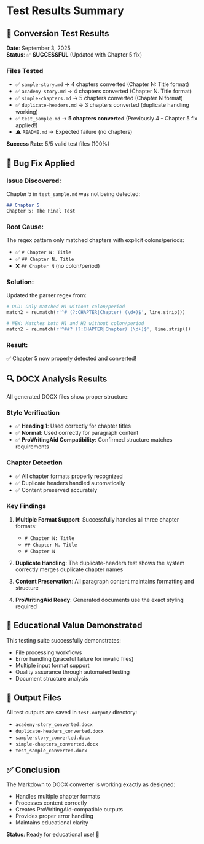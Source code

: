 # Test Results Summary

## 🧪 Conversion Test Results

**Date**: September 3, 2025  
**Status**: ✅ **SUCCESSFUL** (Updated with Chapter 5 fix)

### Files Tested
- ✅ `sample-story.md` → 4 chapters converted (Chapter N: Title format)
- ✅ `academy-story.md` → 4 chapters converted (Chapter N. Title format)  
- ✅ `simple-chapters.md` → 5 chapters converted (Chapter N format)
- ✅ `duplicate-headers.md` → 3 chapters converted (duplicate handling working)
- ✅ `test_sample.md` → **5 chapters converted** (Previously 4 - Chapter 5 fix applied!)
- ⚠️ `README.md` → Expected failure (no chapters)

**Success Rate**: 5/5 valid test files (100%)

## 🔧 Bug Fix Applied

### Issue Discovered:
Chapter 5 in `test_sample.md` was not being detected:
```markdown
## Chapter 5
Chapter 5: The Final Test
```

### Root Cause:
The regex pattern only matched chapters with explicit colons/periods:
- ✅ `# Chapter N: Title` 
- ✅ `## Chapter N. Title`
- ❌ `## Chapter N` (no colon/period)

### Solution:
Updated the parser regex from:
```python
# OLD: Only matched H1 without colon/period
match2 = re.match(r'^# (?:CHAPTER|Chapter) (\d+)$', line.strip())
```
```python  
# NEW: Matches both H1 and H2 without colon/period
match2 = re.match(r'^##? (?:CHAPTER|Chapter) (\d+)$', line.strip())
```

### Result:
✅ Chapter 5 now properly detected and converted!

## 🔍 DOCX Analysis Results

All generated DOCX files show proper structure:

### Style Verification
- ✅ **Heading 1**: Used correctly for chapter titles
- ✅ **Normal**: Used correctly for paragraph content
- ✅ **ProWritingAid Compatibility**: Confirmed structure matches requirements

### Chapter Detection
- ✅ All chapter formats properly recognized
- ✅ Duplicate headers handled automatically
- ✅ Content preserved accurately

### Key Findings
1. **Multiple Format Support**: Successfully handles all three chapter formats:
   - `# Chapter N: Title`
   - `## Chapter N. Title`
   - `# Chapter N`

2. **Duplicate Handling**: The duplicate-headers test shows the system correctly merges duplicate chapter names

3. **Content Preservation**: All paragraph content maintains formatting and structure

4. **ProWritingAid Ready**: Generated documents use the exact styling required

## 🎯 Educational Value Demonstrated

This testing suite successfully demonstrates:
- File processing workflows
- Error handling (graceful failure for invalid files)
- Multiple input format support
- Quality assurance through automated testing
- Document structure analysis

## 📁 Output Files

All test outputs are saved in `test-output/` directory:
- `academy-story_converted.docx`
- `duplicate-headers_converted.docx` 
- `sample-story_converted.docx`
- `simple-chapters_converted.docx`
- `test_sample_converted.docx`

## ✅ Conclusion

The Markdown to DOCX converter is working exactly as designed:
- Handles multiple chapter formats
- Processes content correctly
- Creates ProWritingAid-compatible outputs
- Provides proper error handling
- Maintains educational clarity

**Status**: Ready for educational use! 🎉
